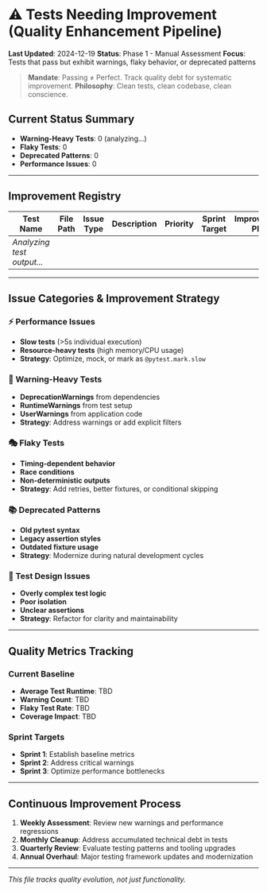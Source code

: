 # ⚠️ Tests Needing Improvement (Quality Enhancement Pipeline)

**Last Updated**: 2024-12-19
**Status**: Phase 1 - Manual Assessment
**Focus**: Tests that pass but exhibit warnings, flaky behavior, or deprecated patterns

> **Mandate**: Passing ≠ Perfect. Track quality debt for systematic improvement.
> **Philosophy**: Clean tests, clean codebase, clean conscience.

## Current Status Summary
- **Warning-Heavy Tests**: 0 (analyzing...)
- **Flaky Tests**: 0
- **Deprecated Patterns**: 0
- **Performance Issues**: 0

---

## Improvement Registry

| Test Name | File Path | Issue Type | Description | Priority | Sprint Target | Improvement Plan | Status |
|-----------|-----------|------------|-------------|----------|---------------|------------------|--------|
| *Analyzing test output...* | | | | | | | |

---

## Issue Categories & Improvement Strategy

### ⚡ Performance Issues
- **Slow tests** (>5s individual execution)
- **Resource-heavy tests** (high memory/CPU usage)
- **Strategy**: Optimize, mock, or mark as `@pytest.mark.slow`

### 🔔 Warning-Heavy Tests
- **DeprecationWarnings** from dependencies
- **RuntimeWarnings** from test setup
- **UserWarnings** from application code
- **Strategy**: Address warnings or add explicit filters

### 🎭 Flaky Tests
- **Timing-dependent behavior**
- **Race conditions**
- **Non-deterministic outputs**
- **Strategy**: Add retries, better fixtures, or conditional skipping

### 📚 Deprecated Patterns
- **Old pytest syntax**
- **Legacy assertion styles**
- **Outdated fixture usage**
- **Strategy**: Modernize during natural development cycles

### 🧪 Test Design Issues
- **Overly complex test logic**
- **Poor isolation**
- **Unclear assertions**
- **Strategy**: Refactor for clarity and maintainability

---

## Quality Metrics Tracking

### Current Baseline
- **Average Test Runtime**: TBD
- **Warning Count**: TBD
- **Flaky Test Rate**: TBD
- **Coverage Impact**: TBD

### Sprint Targets
- **Sprint 1**: Establish baseline metrics
- **Sprint 2**: Address critical warnings
- **Sprint 3**: Optimize performance bottlenecks

---

## Continuous Improvement Process

1. **Weekly Assessment**: Review new warnings and performance regressions
2. **Monthly Cleanup**: Address accumulated technical debt in tests
3. **Quarterly Review**: Evaluate testing patterns and tooling upgrades
4. **Annual Overhaul**: Major testing framework updates and modernization

---

*This file tracks quality evolution, not just functionality.*
